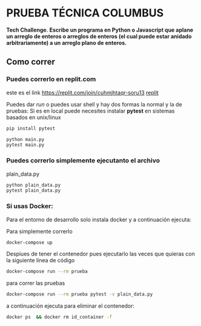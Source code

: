 # PRUEBA TÉCNICA COLUMBUS

**Tech Challenge**.
**Escribe un programa en Python o Javascript que aplane un arreglo de enteros o arreglos de enteros (el cual puede estar anidado arbitrariamente) a un arreglo plano de enteros.**

## Como correr

### Puedes correrlo en replit.com

este es el link
https://replit.com/join/cuhmjhtaqr-soru13
[replit](https://replit.com/join/cuhmjhtaqr-soru13)

Puedes dar _run_
o puedes usar shell y hay dos formas la normal y la de pruebas:
Si es en local puede necesites instalar **pytest** en sistemas basados en unix/linux

```bash
pip install pytest
```

```bash
python main.py
pytest main.py
```

### Puedes correrlo simplemente ejecutanto el archivo

plain_data.py

```bash
python plain_data.py
pytest plain_data.py
```

### Si usas Docker:

Para el entorno de desarrollo solo instala docker y a continuación ejecuta:

Para simplemente correrlo

```bash
docker-compose up
```

Despiues de tener el contenedor pues ejecutarlo las veces que quieras con la siguiente línea de código

```bash
docker-compose run --rm prueba
```

para correr las pruebas

```bash
docker-compose run --rm prueba pytest -v plain_data.py
```

a continuación ejecuta para eliminar el contenedor:

```bash
docker ps  && docker rm id_container -f
```
